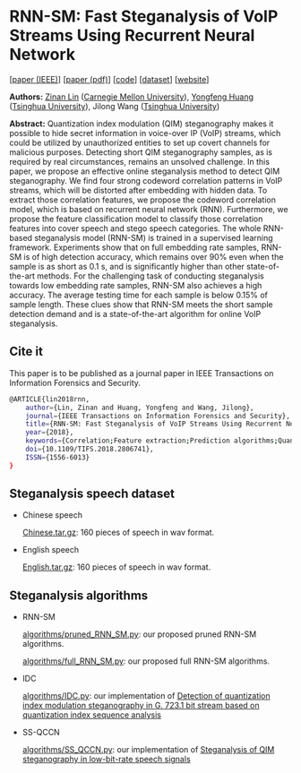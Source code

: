 # RNN-SM: Fast Steganalysis of VoIP Streams Using Recurrent Neural Network


[[paper (IEEE)](http://ieeexplore.ieee.org/document/8292900/)] [[paper (pdf)](http://www.andrew.cmu.edu/user/zinanl/publications/rnn-sm.pdf)] [[code](https://github.com/fjxmlzn/RNN-SM#steganalysis-algorithms)] [[dataset](https://github.com/fjxmlzn/RNN-SM#steganalysis-speech-dataset)] [[website](https://github.com/fjxmlzn/RNN-SM)]

**Authors:** [Zinan Lin](http://www.andrew.cmu.edu/user/zinanl/) ([Carnegie Mellon University](https://www.cmu.edu/)), [Yongfeng Huang](http://www.tsinghua.edu.cn/publish/ee/4157/2010/20101217182714916942750/20101217182714916942750_.html) ([Tsinghua University](http://www.tsinghua.edu.cn/publish/newthuen/index.html)), Jilong Wang ([Tsinghua University](http://www.tsinghua.edu.cn/publish/newthuen/index.html))

**Abstract:** Quantization index modulation (QIM) steganography makes it possible to hide secret information in voice-over IP (VoIP) streams, which could be utilized by unauthorized entities to set up covert channels for malicious purposes. Detecting short QIM steganography samples, as is required by real circumstances, remains an unsolved challenge. In this paper, we propose an effective online steganalysis method to detect QIM steganography. We find four strong codeword correlation patterns in VoIP streams, which will be distorted after embedding with hidden data. To extract those correlation features, we propose the codeword correlation model, which is based on recurrent neural network (RNN). Furthermore, we propose the feature classification model to classify those correlation features into cover speech and stego speech categories. The whole RNN-based steganalysis model (RNN-SM) is trained in a supervised learning framework. Experiments show that on full embedding rate samples, RNN-SM is of high detection accuracy, which remains over 90% even when the sample is as short as 0.1 s, and is significantly higher than other state-of-the-art methods. For the challenging task of conducting steganalysis towards low embedding rate samples, RNN-SM also achieves a high accuracy. The average testing time for each sample is below 0.15% of sample length. These clues show that RNN-SM meets the short sample detection demand and is a state-of-the-art algorithm for online VoIP steganalysis.

## Cite it 

This paper is to be published as a journal paper in IEEE Transactions on Information Forensics and Security.

```bash
@ARTICLE{lin2018rnn, 
	author={Lin, Zinan and Huang, Yongfeng and Wang, Jilong}, 
	journal={IEEE Transactions on Information Forensics and Security}, 
	title={RNN-SM: Fast Steganalysis of VoIP Streams Using Recurrent Neural Network}, 
	year={2018}, 
	keywords={Correlation;Feature extraction;Prediction algorithms;Quantization (signal);Recurrent neural networks;Speech;Vocoders;covert channel;information hiding;recurrent neural network;steganalysis;steganography}, 
	doi={10.1109/TIFS.2018.2806741}, 
	ISSN={1556-6013}
}
```

## Steganalysis speech dataset

* Chinese speech

  [Chinese.tar.gz](https://drive.google.com/file/d/1LF2dAXHkd8TmzaDnTg0Zmbs7xVdSovMH/view?usp=sharing): 160 pieces of speech in wav format.

* English speech

  [English.tar.gz](https://drive.google.com/file/d/1Uy7WyEg3y-hvefUczo_6gFyyeeTC6ohg/view?usp=sharing): 160 pieces of speech in wav format.
  
## Steganalysis algorithms

* RNN-SM

  [algorithms/pruned_RNN_SM.py](https://github.com/fjxmlzn/RNN-SM/blob/master/algorithms/pruned_RNN_SM.py): our proposed pruned RNN-SM algorithms.

  [algorithms/full_RNN_SM.py](https://github.com/fjxmlzn/RNN-SM/blob/master/algorithms/full_RNN_SM.py): our proposed full RNN-SM algorithms.

* IDC

  [algorithms/IDC.py](https://github.com/fjxmlzn/RNN-SM/blob/master/algorithms/IDC.py): our implementation of [Detection of quantization index modulation steganography in G. 723.1 bit stream based on quantization index sequence analysis](https://link.springer.com/article/10.1631%2Fjzus.C1100374?LI=true)

* SS-QCCN

  [algorithms/SS_QCCN.py](https://github.com/fjxmlzn/RNN-SM/blob/master/algorithms/SS_QCCN.py): our implementation of [Steganalysis of QIM steganography in low-bit-rate speech signals](http://ieeexplore.ieee.org/abstract/document/7867798/)
